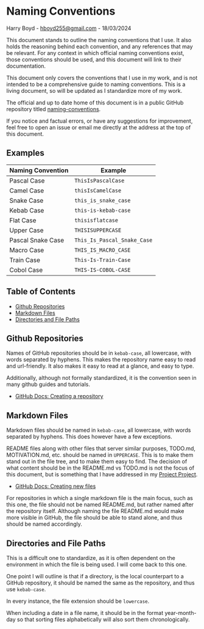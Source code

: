 # Naming Conventions

Harry Boyd - hboyd255@gmail.com - 18/03/2024

This document stands to outline the naming conventions that I use. It also holds
the reasoning behind each convention, and any references that may be relevant.
For any context in which official naming conventions exist, those conventions
should be used, and this document will link to their documentation.

This document only covers the conventions that I use in my work, and is not
intended to be a comprehensive guide to naming conventions. This is a living
document, so will be updated as I standardize more of my work.

The official and up to date home of this document is in a public GitHub
repository titled
[naming-conventions](https://github.com/HBoyd255/naming-conventions/blob/main/naming-conventions.md).

If you notice and factual errors, or have any suggestions for improvement, feel
free to open an issue or email me directly at the address at the top of this
document.

## Examples

| Naming Convention | Example                     |
| ----------------- | --------------------------- |
| Pascal Case       | `ThisIsPascalCase`          |
| Camel Case        | `thisIsCamelCase`           |
| Snake Case        | `this_is_snake_case`        |
| Kebab Case        | `this-is-kebab-case`        |
| Flat Case         | `thisisflatcase`            |
| Upper Case        | `THISISUPPERCASE`           |
| Pascal Snake Case | `This_Is_Pascal_Snake_Case` |
| Macro Case        | `THIS_IS_MACRO_CASE`        |
| Train Case        | `This-Is-Train-Case`        |
| Cobol Case        | `THIS-IS-COBOL-CASE`        |

## Table of Contents

- [Github Repositories](#github-repositories)
- [Markdown Files](#markdown-files)
- [Directories and File Paths](#directories-and-file-paths)

## Github Repositories

Names of GitHub repositories should be in `kebab-case`, all lowercase, with
words separated by hyphens. This makes the repository name easy to read and
url-friendly. It also makes it easy to read at a glance, and easy to type.

Additionally, although not formally standardized, it is the convention seen in
many github guides and tutorials.

- [GitHub Docs: Creating a repository](https://docs.github.com/en/get-started/quickstart/create-a-repo)

## Markdown Files

Markdown files should be named in `kebab-case`, all lowercase, with words
separated by hyphens. This does however have a few exceptions.

README files along with other files that server similar purposes, TODO.md,
MOTIVATION.md, etc. should be named in `UPPERCASE`. This is to make them stand
out in the file tree, and to make them easy to find. The decision of what
content should be in the README.md vs TODO.md is not the focus of this document,
but is something that I have addressed in my [Project Project]().

- [GitHub Docs: Creating new files](https://docs.github.com/en/repositories/working-with-files/managing-files/adding-a-file-to-a-repository)

For repositories in which a single markdown file is the main focus, such as this
one, the file should not be named README.md, but rather named after the
repository itself. Although naming the file README.md would make more visible in
GitHub, the file should be able to stand alone, and thus should be named
accordingly.

## Directories and File Paths

This is a difficult one to standardize, as it is often dependent on the
environment in which the file is being used. I will come back to this one.

One point I will outline is that if a directory, is the local counterpart to a
GitHub repository, it should be named the same as the repository, and thus use
`kebab-case`.

In every instance, the file extension should be `lowercase`.

When including a date in a file name, it should be in the format year-month-day
so that sorting files alphabetically will also sort them chronologically.
